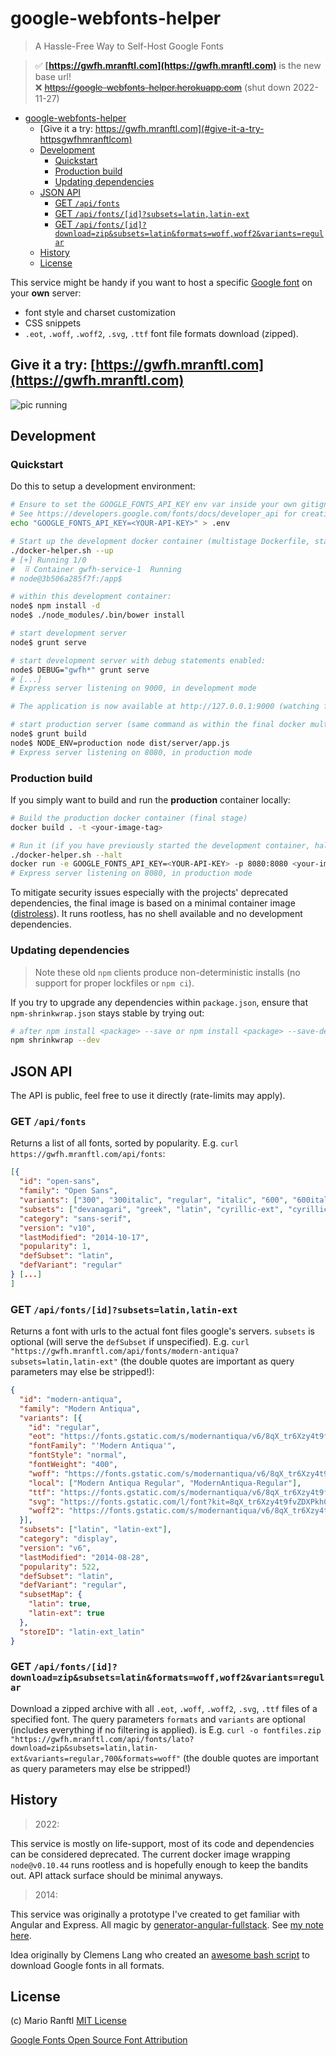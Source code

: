 # google-webfonts-helper
> A Hassle-Free Way to Self-Host Google Fonts

> ✅ **[https://gwfh.mranftl.com](https://gwfh.mranftl.com)** is the new base url!   
> ❌ ~~https://google-webfonts-helper.herokuapp.com~~ (shut down 2022-11-27)

- [google-webfonts-helper](#google-webfonts-helper)
  - [Give it a try: https://gwfh.mranftl.com](#give-it-a-try-httpsgwfhmranftlcom)
  - [Development](#development)
    - [Quickstart](#quickstart)
    - [Production build](#production-build)
    - [Updating dependencies](#updating-dependencies)
  - [JSON API](#json-api)
    - [GET `/api/fonts`](#get-apifonts)
    - [GET `/api/fonts/[id]?subsets=latin,latin-ext`](#get-apifontsidsubsetslatinlatin-ext)
    - [GET `/api/fonts/[id]?download=zip&subsets=latin&formats=woff,woff2&variants=regular`](#get-apifontsiddownloadzipsubsetslatinformatswoffwoff2variantsregular)
  - [History](#history)
  - [License](#license)


This service might be handy if you want to host a specific [Google font](https://fonts.google.com/) on your **own** server:
* font style and charset customization
* CSS snippets
* `.eot`, `.woff`, `.woff2`, `.svg`, `.ttf` font file formats download (zipped).

## Give it a try: [https://gwfh.mranftl.com](https://gwfh.mranftl.com)

![pic running](https://mranftl.com/static/apps/google-webfonts-helper/full_view.png)

## Development

### Quickstart

Do this to setup a development environment:
```bash
# Ensure to set the GOOGLE_FONTS_API_KEY env var inside your own gitignored .env file
# See https://developers.google.com/fonts/docs/developer_api for creating your own API-Key.
echo "GOOGLE_FONTS_API_KEY=<YOUR-API-KEY>" > .env

# Start up the development docker container (multistage Dockerfile, stage 1 only)
./docker-helper.sh --up
# [+] Running 1/0
#  ⠿ Container gwfh-service-1  Running
# node@3b506a285f7f:/app$

# within this development container:
node$ npm install -d
node$ ./node_modules/.bin/bower install

# start development server
node$ grunt serve

# start development server with debug statements enabled:
node$ DEBUG="gwfh*" grunt serve
# [...]
# Express server listening on 9000, in development mode

# The application is now available at http://127.0.0.1:9000 (watching for code changes)

# start production server (same command as within the final docker multistage build)
node$ grunt build
node$ NODE_ENV=production node dist/server/app.js
# Express server listening on 8080, in production mode
```

### Production build

If you simply want to build and run the **production** container locally:
```bash
# Build the production docker container (final stage)
docker build . -t <your-image-tag>

# Run it (if you have previously started the development container, halt it!)
./docker-helper.sh --halt
docker run -e GOOGLE_FONTS_API_KEY=<YOUR-API-KEY> -p 8080:8080 <your-image-tag>
# Express server listening on 8080, in production mode
```

To mitigate security issues especially with the projects' deprecated dependencies, the final image is based on a minimal container image ([distroless](https://github.com/GoogleContainerTools/distroless)). It runs rootless, has no shell available and no development dependencies. 

### Updating dependencies

> Note these old `npm` clients produce non-deterministic installs (no support for proper lockfiles or `npm ci`).

If you try to upgrade any dependencies within `package.json`, ensure that `npm-shrinkwrap.json` stays stable by trying out:
```bash
# after npm install <package> --save or npm install <package> --save-dev do:
npm shrinkwrap --dev
```

## JSON API
The API is public, feel free to use it directly (rate-limits may apply).

### GET `/api/fonts`
Returns a list of all fonts, sorted by popularity. E.g. `curl https://gwfh.mranftl.com/api/fonts`:
```json
[{
  "id": "open-sans",
  "family": "Open Sans",
  "variants": ["300", "300italic", "regular", "italic", "600", "600italic", "700", "700italic", "800", "800italic"],
  "subsets": ["devanagari", "greek", "latin", "cyrillic-ext", "cyrillic", "greek-ext", "vietnamese", "latin-ext"],
  "category": "sans-serif",
  "version": "v10",
  "lastModified": "2014-10-17",
  "popularity": 1,
  "defSubset": "latin",
  "defVariant": "regular"
} [...]
]
```

### GET `/api/fonts/[id]?subsets=latin,latin-ext`
Returns a font with urls to the actual font files google's servers. `subsets` is optional (will serve the `defSubset` if unspecified).  E.g. `curl "https://gwfh.mranftl.com/api/fonts/modern-antiqua?subsets=latin,latin-ext"` (the double quotes are important as query parameters may else be stripped!):

```json
{
  "id": "modern-antiqua",
  "family": "Modern Antiqua",
  "variants": [{
    "id": "regular",
    "eot": "https://fonts.gstatic.com/s/modernantiqua/v6/8qX_tr6Xzy4t9fvZDXPkhzThM-TJeMvVB0dIsYy4U7E.eot",
    "fontFamily": "'Modern Antiqua'",
    "fontStyle": "normal",
    "fontWeight": "400",
    "woff": "https://fonts.gstatic.com/s/modernantiqua/v6/8qX_tr6Xzy4t9fvZDXPkh1bbnkJREviNM815YSrb1io.woff",
    "local": ["Modern Antiqua Regular", "ModernAntiqua-Regular"],
    "ttf": "https://fonts.gstatic.com/s/modernantiqua/v6/8qX_tr6Xzy4t9fvZDXPkhxr_S_FdaWWVbb1LgBbjq4o.ttf",
    "svg": "https://fonts.gstatic.com/l/font?kit=8qX_tr6Xzy4t9fvZDXPkh0sAoW0rAsWAgyWthbXBUKs#ModernAntiqua",
    "woff2": "https://fonts.gstatic.com/s/modernantiqua/v6/8qX_tr6Xzy4t9fvZDXPkh08GHjg64nS_BBLu6wRo0k8.woff2"
  }],
  "subsets": ["latin", "latin-ext"],
  "category": "display",
  "version": "v6",
  "lastModified": "2014-08-28",
  "popularity": 522,
  "defSubset": "latin",
  "defVariant": "regular",
  "subsetMap": {
    "latin": true,
    "latin-ext": true
  },
  "storeID": "latin-ext_latin"
}
```

### GET `/api/fonts/[id]?download=zip&subsets=latin&formats=woff,woff2&variants=regular`

Download a zipped archive with all `.eot`, `.woff`, `.woff2`, `.svg`, `.ttf` files of a specified font. The query parameters `formats` and `variants` are optional (includes everything if no filtering is applied). is E.g. `curl -o fontfiles.zip "https://gwfh.mranftl.com/api/fonts/lato?download=zip&subsets=latin,latin-ext&variants=regular,700&formats=woff"` (the double quotes are important as query parameters may else be stripped!)

## History

> 2022:

This service is mostly on life-support, most of its code and dependencies can be considered deprecated. The current docker image wrapping `node@v0.10.44` runs rootless and is hopefully enough to keep the bandits out. API attack surface should be minimal anyways.

> 2014:

This service was originally a prototype I've created to get familiar with Angular and Express. All magic by [generator-angular-fullstack](https://github.com/DaftMonk/generator-angular-fullstack). See [my note here](http://mranftl.com/2014/12/23/self-hosting-google-web-fonts/).

Idea originally by Clemens Lang who created an [awesome bash script](https://neverpanic.de/blog/2014/03/19/downloading-google-web-fonts-for-local-hosting/) to download Google fonts in all formats.

## License
(c) Mario Ranftl
[MIT License](http://majodev.mit-license.org/)

[Google Fonts Open Source Font Attribution](https://fonts.google.com/attribution)